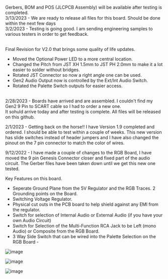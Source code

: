 Gerbers, BOM and POS (JLCPCB Assembly) will be available after testing is completed. <br>
3/13/2023 - We are ready to release all files for this board.  Should be done within the next few days <br>
3/2/2023 - Testing is going good.  I am sending engineering samples to various testers in order to get feedback. <br> <br>

Final Revision for V2.0 that brings some quality of life updates. <br>
- Moved the Optional Power LED to a more central location.  <br>
- Changed the Pitch from JST XH 1.5mm to JST PH 2.0mm to make it a lot easier to solder without bridges.  <br>
- Rotated JST Connector so now a right angle one can be used.  <br>
- Gen2 Audio Output now is controlled by the Ext/Int Audio Switch. <br>
- Rotated the Palette Switch outputs for easier access. <br> <br>

2/28/2023 - Boards have arrived and are assembled.  I couldn't find my Gen2 9 Pin to SCART cable so I had to order a new one.  <br>
It sohuld arrive today and after testing is complete.  All files will be released on this github. <br>

2/1/2023 - Getting back on the horse!!  I have Version 1.9 completed and ordered. I should be able to test within a couple of weeks.
This new version has slide switches instead of header jumpers and I have also changed the pinout on the 7 pin connector to match the color of wires.

9/12/2022 - I have made a couple of changes to the RGB Board, I have moved the 9 pin Genesis Connector closer and fixed part of the audio circuit.
The Gerber files have been taken down until we get this new one tested.

Key Features on this board.
- Seperate Ground Plane from the 5V Regulator and the RGB Traces.  2 Grounding points on the Board. 
- Switching Voltage Regulator. 
- Physical cut outs in the PCB board to help shield against any EMI from the regulator.
- Switch for selection of Internal Audio or External Audio (if you have your own Audio Circuit)
- Switch for Selection of the Multi-Function RCA Jack to be Left (mono Audio) or Composite from the RGB Board.
- 3 Way Side Switch that can be wired into the Palette Selection on the RGB Board - 

![image](https://user-images.githubusercontent.com/70423454/222490935-0a6bae29-9fde-409d-aaa8-4821d209c6cb.png)


![image](https://user-images.githubusercontent.com/70423454/216229176-2274718d-cc2f-489f-aa68-324682cbb03c.png)


![image](https://user-images.githubusercontent.com/70423454/186765197-ad553ddd-35f1-48db-b001-a405b71ebd25.png)

